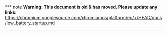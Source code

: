 *** note
**Warning: This document is old & has moved.  Please update any links:**<br>
https://chromium.googlesource.com/chromiumos/platform/ec/+/HEAD/docs/low_battery_startup.md
***

